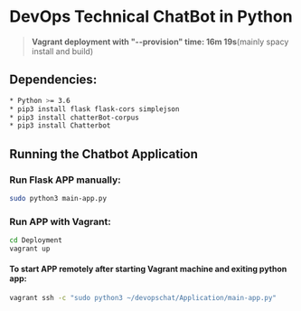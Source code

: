 # DevOps Technical ChatBot in Python

> **Vagrant deployment with "--provision" time: 16m 19s**(mainly spacy install and build)

## Dependencies:
```bash
* Python >= 3.6
* pip3 install flask flask-cors simplejson
* pip3 install chatterBot-corpus
* pip3 install Chatterbot
```
## Running the Chatbot Application

### Run Flask APP manually:
```bash
sudo python3 main-app.py
```

### Run APP with Vagrant:
```bash
cd Deployment
vagrant up
```
#### To start APP remotely after starting Vagrant machine and exiting python app:
```bash
vagrant ssh -c "sudo python3 ~/devopschat/Application/main-app.py"
```
